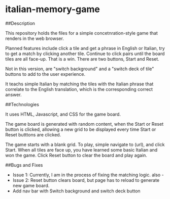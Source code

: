 # italian-memory-game

##Description

This repository holds the files for a simple concetnration-style game that renders in the web browser. 

Planned features include click a tile and get a phrase in English or Italian, try to get a match by clicking another tile. Continue 
to click pairs until the board tiles are all face-up. That is a win. There are two buttons, Start and Reset. 

[User Stories and Planning]: https://trello.com/b/AVnAf7Fh/project-1-teach-yourself-italian

Not in this version, are "switch background" and a "switch deck of tile" buttons to add to the user experience.

It teachs simple Italian by matching the tiles with the Italian phrase that correlate to the English translation, which is the corresponding correct answer.

##Technologies

It uses HTML, Javascript, and CSS for the game board.

The game board is generated with random content, when the Start or Reset button is clicked, allowing a new grid to be displayed every time Start or Reset butttons are clicked. 

The game starts with a blank grid. To play, simple navigate to (url), and click Start. When all tiles are face up, you have learned some basic Italian and won the game. Click Reset button to clear the board and play again. 

##Bugs and Fixes

* Issue 1: Currently, I am in the process of fixing the matching logic. also - 
* Issue 2: Reset button clears board, but page has to reload to generate new game board. 
* Add nav bar with Switch background and switch deck button
